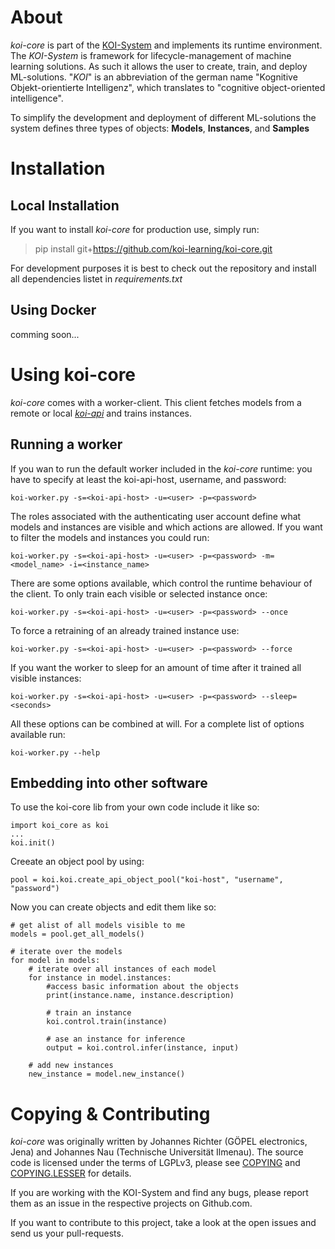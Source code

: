 # About
*koi-core* is part of the [KOI-System](https://github.com/koi-learning) and implements its runtime environment.
The *KOI-System* is framework for lifecycle-management of machine learning solutions.
As such it allows the user to create, train, and deploy ML-solutions.
"*KOI*" is an abbreviation of the german name "Kognitive Objekt-orientierte Intelligenz", which translates to "cognitive object-oriented intelligence".

To simplify the development and deployment of different ML-solutions the system defines three types of objects: **Models**, **Instances**, and **Samples**


# Installation

## Local Installation
If you want to install *koi-core* for production use, simply run:
> pip install git+https://github.com/koi-learning/koi-core.git

For development purposes it is best to check out the repository and install all dependencies listet in *requirements.txt*

## Using Docker
comming soon...

# Using koi-core
*koi-core* comes with a worker-client.
This client fetches models from a remote or local [*koi-api*](https://github.com/koi-learning/koi-pi) and trains instances. 
## Running a worker
If you wan to run the default worker included in the *koi-core* runtime: you have to specify at least the koi-api-host, username, and password:
```
koi-worker.py -s=<koi-api-host> -u=<user> -p=<password>
```
The roles associated with the authenticating user account define what models and instances are visible and which actions are allowed. If you want to filter the models and instances you could run:

```
koi-worker.py -s=<koi-api-host> -u=<user> -p=<password> -m=<model_name> -i=<instance_name>
```
There are some options available, which control the runtime behaviour of the client.
To only train each visible or selected instance once:
```
koi-worker.py -s=<koi-api-host> -u=<user> -p=<password> --once
```
To force a retraining of an already trained instance use:
```
koi-worker.py -s=<koi-api-host> -u=<user> -p=<password> --force
```
If you want the worker to sleep for an amount of time after it trained all visible instances:
```
koi-worker.py -s=<koi-api-host> -u=<user> -p=<password> --sleep=<seconds>
```
All these options can be combined at will.
For a complete list of options available run:
```
koi-worker.py --help
```
## Embedding into other software
To use the koi-core lib from your own code include it like so:
```
import koi_core as koi
...
koi.init()
```

Creeate an object pool by using:
```
pool = koi.koi.create_api_object_pool("koi-host", "username", "password")
```

Now you can create objects and edit them like so:
```
# get alist of all models visible to me
models = pool.get_all_models()

# iterate over the models
for model in models:
    # iterate over all instances of each model
    for instance in model.instances:
        #access basic information about the objects
        print(instance.name, instance.description)

        # train an instance
        koi.control.train(instance)

        # ase an instance for inference
        output = koi.control.infer(instance, input)

    # add new instances
    new_instance = model.new_instance()
```

# Copying & Contributing
*koi-core* was originally written by Johannes Richter (GÖPEL electronics, Jena) and Johannes Nau (Technische Universität Ilmenau).
The source code is licensed under the terms of LGPLv3, please see [COPYING](COPYING) and [COPYING.LESSER](COPYING.LESSER) for details.

If you are working with the KOI-System and find any bugs, please report them as an issue in the respective projects on Github.com.

If you want to contribute to this project, take a look at the open issues and send us your pull-requests. 
